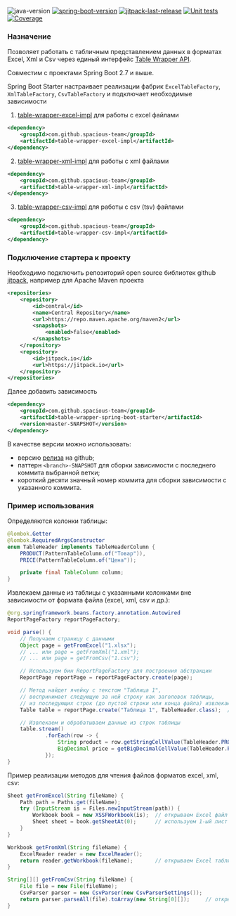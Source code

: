 ![java-version](https://img.shields.io/badge/Java-11-brightgreen?style=flat-square)
[![spring-boot-version](https://img.shields.io/badge/spring--boot-2.7+-brightgreen?style=flat-square)](https://github.com/spring-projects/spring-boot/releases)
[![jitpack-last-release](https://jitpack.io/v/spacious-team/table-wrapper-spring-boot-starter.svg?style=flat-square)](
https://jitpack.io/#spacious-team/table-wrapper-api)
[![Unit tests](https://img.shields.io/endpoint.svg?url=https%3A%2F%2Factions-badge.atrox.dev%2Fspacious-team%2Ftable-wrapper-spring-boot-starter%2Fbadge%3Fref%3Ddevelop&style=flat-square&label=Test&logo=none)](
https://github.com/spacious-team/table-wrapper-spring-boot-starter/actions/workflows/unit-tests.yml)
[![Coverage](https://img.shields.io/codecov/c/github/spacious-team/table-wrapper-spring-boot-starter/develop?label=Coverage&style=flat-square&token=kqEvgEiKnQ)](
https://codecov.io/gh/spacious-team/table-wrapper-spring-boot-starter)

### Назначение
Позволяет работать с табличным представлением данных в форматах Excel, Xml и Csv через единый интерфейс
[Table Wrapper API](https://github.com/spacious-team/table-wrapper-api).

Совместим с проектами Spring Boot 2.7 и выше.

Spring Boot Starter настраивает реализации фабрик `ExcelTableFactory`, `XmlTableFactory`, `CsvTableFactory`
и подключает необходимые зависимости
1. [table-wrapper-excel-impl](https://github.com/spacious-team/table-wrapper-excel-impl) для работы с excel файлами
```xml
<dependency>
    <groupId>com.github.spacious-team</groupId>
    <artifactId>table-wrapper-excel-impl</artifactId>
</dependency>
```
2. [table-wrapper-xml-impl](https://github.com/spacious-team/table-wrapper-xml-impl) для работы с xml файлами
```xml
<dependency>
    <groupId>com.github.spacious-team</groupId>
    <artifactId>table-wrapper-xml-impl</artifactId>
</dependency>
```
3. [table-wrapper-csv-impl](https://github.com/spacious-team/table-wrapper-csv-impl) для работы с csv (tsv) файлами
```xml
<dependency>
    <groupId>com.github.spacious-team</groupId>
    <artifactId>table-wrapper-csv-impl</artifactId>
</dependency>
```

### Подключение стартера к проекту
Необходимо подключить репозиторий open source библиотек github
[jitpack](https://jitpack.io/#spacious-team/table-wrapper-spring-boot-starter), например для Apache Maven проекта
```xml
<repositories>
    <repository>
        <id>central</id>
        <name>Central Repository</name>
        <url>https://repo.maven.apache.org/maven2</url>
        <snapshots>
            <enabled>false</enabled>
        </snapshots>
    </repository>
    <repository>
        <id>jitpack.io</id>
        <url>https://jitpack.io</url>
    </repository>
</repositories>
```
Далее добавить зависимость
```xml
<dependency>
    <groupId>com.github.spacious-team</groupId>
    <artifactId>table-wrapper-spring-boot-starter</artifactId>
    <version>master-SNAPSHOT</version>
</dependency>
```

В качестве версии можно использовать:
- версию [релиза](https://github.com/spacious-team/table-wrapper-spring-boot-starter/releases) на github;
- паттерн `<branch>-SNAPSHOT` для сборки зависимости с последнего коммита выбранной ветки;
- короткий десяти значный номер коммита для сборки зависимости с указанного коммита.

### Пример использования
Определяются колонки таблицы:
```java
@lombok.Getter
@lombok.RequiredArgsConstructor
enum TableHeader implements TableHeaderColumn {
    PRODUCT(PatternTableColumn.of("Товар")),
    PRICE(PatternTableColumn.of("Цена"));

    private final TableColumn column;
}
```
Извлекаем данные из таблицы с указанными колонками вне зависимости от формата файла (excel, xml, csv и др.):
```java
@org.springframework.beans.factory.annotation.Autowired
ReportPageFactory reportPageFactory;

void parse() {
    // Получаем страницу с данными
    Object page = getFromExcel("1.xlsx");
    // ... или page = getFromXml("1.xml");
    // ... или page = getFromCsv("1.csv");

    // Используем бин ReportPageFactory для построения абстракции
    ReportPage reportPage = reportPageFactory.create(page);

    // Метод найдет ячейку с текстом "Таблица 1",
    // воспринимает следующую за ней строку как заголовок таблицы,
    // из последующих строк (до пустой строки или конца файла) извлекаются данные
    Table table = reportPage.create("Таблица 1", TableHeader.class);  // метод использует бин ExcelTableFactory для создания таблицы

    // Извлекаем и обрабатываем данные из строк таблицы
    table.stream()
            .forEach(row -> {
                String product = row.getStringCellValue(TableHeader.PRODUCT);
                BigDecimal price = getBigDecimalCellValue(TableHeader.PRICE);
            });
}
```
Пример реализации методов для чтения файлов форматов excel, xml, csv:
```java
Sheet getFromExcel(String fileName) {
    Path path = Paths.get(fileName);
    try (InputStream is = Files.newInputStream(path)) {
        Workbook book = new XSSFWorkbook(is);  // открываем Excel файл
        Sheet sheet = book.getSheetAt(0);      // используем 1-ый лист Excel файла для поиска таблицы
    }
}

Workbook getFromXml(String fileName) {
    ExcelReader reader = new ExcelReader();
    return reader.getWorkbook(fileName);       // открываем Excel таблицу из .xml файла 
}

String[][] getFromCsv(String fileName) {
    File file = new File(fileName);
    CsvParser parser = new CsvParser(new CsvParserSettings());
    return parser.parseAll(file).toArray(new String[0][]);     // открываем таблицу из .csv файла 
}
```
